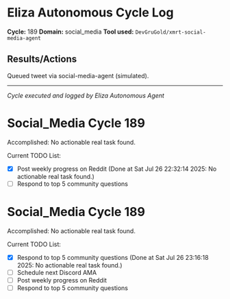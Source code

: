 # Eliza Autonomous Cycle Log

**Cycle:** 189
**Domain:** social_media
**Tool used:** `DevGruGold/xmrt-social-media-agent`

## Results/Actions
Queued tweet via social-media-agent (simulated).

---
*Cycle executed and logged by Eliza Autonomous Agent*

# Social_Media Cycle 189

Accomplished: No actionable real task found.

Current TODO List:

- [x] Post weekly progress on Reddit  (Done at Sat Jul 26 22:32:14 2025: No actionable real task found.)
- [ ] Respond to top 5 community questions

# Social_Media Cycle 189

Accomplished: No actionable real task found.

Current TODO List:

- [x] Respond to top 5 community questions  (Done at Sat Jul 26 23:16:18 2025: No actionable real task found.)
- [ ] Schedule next Discord AMA
- [ ] Post weekly progress on Reddit
- [ ] Respond to top 5 community questions